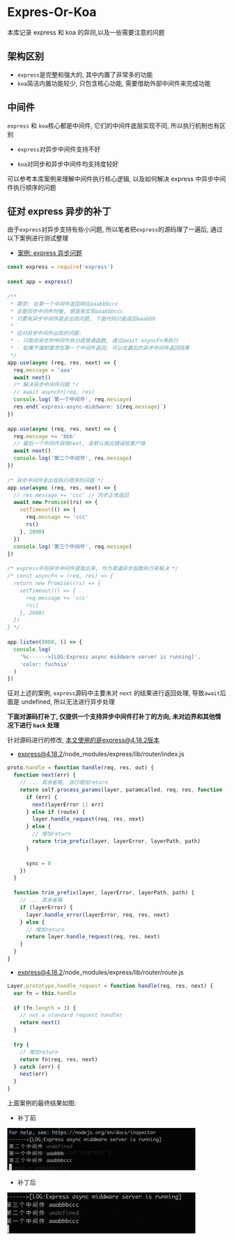 # Expres-Or-Koa

本库记录 express 和 koa 的异同,以及一些需要注意的问题

## 架构区别

- `express`是完整和强大的, 其中内置了非常多的功能
- `koa`简洁内置功能较少, 只包含核心功能, 需要借助外部中间件来完成功能

## 中间件

`express` 和 `koa`核心都是中间件, 它们的中间件底层实现不同, 所以执行机制也有区别

- `express`对异步中间件支持不好

- `koa`对同步和异步中间件均支持度较好

可以参考本库案例来理解中间件执行核心逻辑, 以及如何解决 express 中异步中间件执行顺序的问题

## 征对 express 异步的补丁

由于`express`对异步支持有些小问题, 所以笔者把`express`的源码理了一遍后, 通过以下案例进行测试整理

- [案例: express 异步问题](./express-async-middware.js)

```js
const express = require('express')

const app = express()

/**
 * 需求: 在第一个中间件返回响应aaabbbccc
 * 全是同步中间件时候, 很容易实现aaabbbccc
 * 只要有异步中间件就会出现问题, 下面代码只能返回aaabbb
 *
 * 征对异步中间件出现的问题:
 * - 只能将异步的中间件拆分成普通函数, 通过await asyncFn来执行
 * - 如果不强制要求在第一个中间件返回, 可以在最后的异步中间件返回结果
 */
app.use(async (req, res, next) => {
  req.message = 'aaa'
  await next()
  /* 解决异步中间件问题 */
  // await asyncFn(req, res)
  console.log('第一个中间件', req.message)
  res.end(`express-async-middware: ${req.message}`)
})

app.use(async (req, res, next) => {
  req.message += 'bbb'
  // 最后一个中间件调用next, 会默认抛出错误给客户端
  await next()
  console.log('第二个中间件', res.message)
})

/* 异步中间件会出现执行顺序的问题 */
app.use(async (req, res, next) => {
  // res.message += 'ccc' // 同步正常返回
  await new Promise((rs) => {
    setTimeout(() => {
      req.message += 'ccc'
      rs()
    }, 2000)
  })
  console.log('第三个中间件', req.message)
})

/* express中将异步中间件提取出来, 作为普通异步函数执行来解决 */
/* const asyncFn = (req, res) => {
  return new Promise((rs) => {
    setTimeout(() => {
      req.message += 'ccc'
      rs()
    }, 2000)
  })
} */

app.listen(8088, () => {
  console.log(
    '%c------>[LOG:Express async middware server is running]',
    'color: fuchsia'
  )
})
```

征对上述的案例, `express`源码中主要未对 `next` 的结果进行返回处理, 导致`await`后面是 undefined, 所以无法进行异步处理

**下面对源码打补丁, 仅提供一个支持异步中间件打补丁的方向, 未对边界和其他情况下进行 `hack` 处理**

针对源码进行的修改, 本文使用的是express@4.18.2版本

- express@4.18.2/node_modules/express/lib/router/index.js

```js
proto.handle = function handle(req, res, out) {
  function next(err) {
    // ... 其余省略, 该行增加return
    return self.process_params(layer, paramcalled, req, res, function (err) {
      if (err) {
        next(layerError || err)
      } else if (route) {
        layer.handle_request(req, res, next)
      } else {
        // 增加return
        return trim_prefix(layer, layerError, layerPath, path)
      }

      sync = 0
    })
  }

  function trim_prefix(layer, layerError, layerPath, path) {
    // ... 其余省略
    if (layerError) {
      layer.handle_error(layerError, req, res, next)
    } else {
      // 增加return
      return layer.handle_request(req, res, next)
    }
  }
}
```

- express@4.18.2/node_modules/express/lib/router/route.js

```js
Layer.prototype.handle_request = function handle(req, res, next) {
  var fn = this.handle

  if (fn.length > 3) {
    // not a standard request handler
    return next()
  }

  try {
    // 增加return
    return fn(req, res, next)
  } catch (err) {
    next(err)
  }
}
```

上面案例的最终结果如图:

- 补丁前

<img src="./core/bugfix-pre.jpg" style="width:45vw">

- 补丁后

<img src="./core/bugfix-after.jpg" style="width:45vw">

